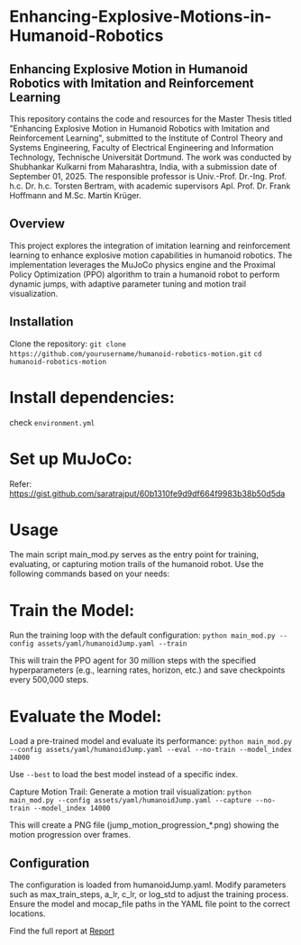 # Enhancing-Explosive-Motions-in-Humanoid-Robotics

## Enhancing Explosive Motion in Humanoid Robotics with Imitation and Reinforcement Learning
This repository contains the code and resources for the Master Thesis titled "Enhancing Explosive Motion in Humanoid Robotics with Imitation and Reinforcement Learning", submitted to the Institute of Control Theory and Systems Engineering, Faculty of Electrical Engineering and Information Technology, Technische Universität Dortmund. The work was conducted by Shubhankar Kulkarni from Maharashtra, India, with a submission date of September 01, 2025. The responsible professor is Univ.-Prof. Dr.-Ing. Prof. h.c. Dr. h.c. Torsten Bertram, with academic supervisors Apl. Prof. Dr. Frank Hoffmann and M.Sc. Martin Krüger.

## Overview
This project explores the integration of imitation learning and reinforcement learning to enhance explosive motion capabilities in humanoid robotics. The implementation leverages the MuJoCo physics engine and the Proximal Policy Optimization (PPO) algorithm to train a humanoid robot to perform dynamic jumps, with adaptive parameter tuning and motion trail visualization.

## Installation
Clone the repository:
```git clone https://github.com/yourusername/humanoid-robotics-motion.git```
```cd humanoid-robotics-motion```

# Install dependencies:
check ```environment.yml```


# Set up MuJoCo:
Refer: https://gist.github.com/saratrajput/60b1310fe9d9df664f9983b38b50d5da

# Usage
The main script main_mod.py serves as the entry point for training, evaluating, or capturing motion trails of the humanoid robot. Use the following commands based on your needs:

# Train the Model:
Run the training loop with the default configuration:
```python main_mod.py --config assets/yaml/humanoidJump.yaml --train```

This will train the PPO agent for 30 million steps with the specified hyperparameters (e.g., learning rates, horizon, etc.) and save checkpoints every 500,000 steps.

# Evaluate the Model:
Load a pre-trained model and evaluate its performance:
```python main_mod.py --config assets/yaml/humanoidJump.yaml --eval --no-train --model_index 14000```

Use ```--best``` to load the best model instead of a specific index.


Capture Motion Trail:
Generate a motion trail visualization:
```python main_mod.py --config assets/yaml/humanoidJump.yaml --capture --no-train --model_index 14000```

This will create a PNG file (jump_motion_progression_*.png) showing the motion progression over frames.

## Configuration

The configuration is loaded from humanoidJump.yaml. Modify parameters such as max_train_steps, a_lr, c_lr, or log_std to adjust the training process.
Ensure the model and mocap_file paths in the YAML file point to the correct locations.

Find the full report at [Report](masters_thesis_report.pdf)